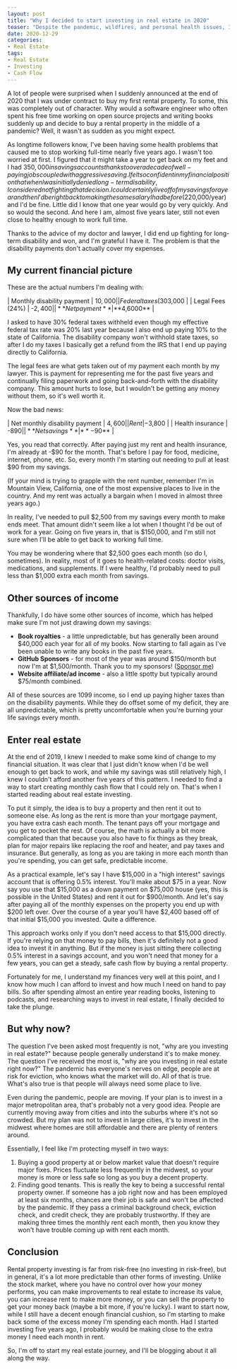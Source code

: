 ```yaml
---
layout: post
title: "Why I decided to start investing in real estate in 2020"
teaser: "Despite the pandemic, wildfires, and personal health issues, I decided it was time to invest in real estate."
date: 2020-12-29
categories:
- Real Estate
tags:
- Real Estate
- Investing
- Cash Flow
---
```


A lot of people were surprised when I suddenly announced at the end of 2020 that I was under contract to buy my first rental property. To some, this was completely out of character. Why would a software engineer who often spent his free time working on open source projects and writing books suddenly up and decide to buy a rental property in the middle of a pandemic? Well, it wasn't as sudden as you might expect.

As longtime followers know, I've been having some health problems that caused me to stop working full-time nearly five years ago. I wasn't too worried at first. I figured that it might take a year to get back on my feet and I had $350,000 in savings accounts thanks to over a decade of well-paying jobs coupled with aggressive saving. I felt so confident in my financial position that when I was initially denied long-term disability, I considered not fighting that decision. I could certainly live off of my savings for a year and then I'd be right back to making the same salary I had before ($220,000/year) and I'd be fine. Little did I know that one year would go by very quickly. And so would the second. And here I am, almost five years later, still not even close to healthy enough to work full time.

Thanks to the advice of my doctor and lawyer, I did end up fighting for long-term disability and won, and I'm grateful I have it. The problem is that the disability payments don't actually cover my expenses.

## My current financial picture

These are the actual numbers I'm dealing with:

| Monthly disability payment | $10,000 |
| Federal taxes (30%)        | -$3,000 |
| Legal Fees (24%)           | -$2,400 |
| **Net payment**            | **$4,6000** |

I asked to have 30% federal taxes withheld even though my effective federal tax rate was 20% last year because I also end up paying 10% to the state of California. The disability company won't withhold state taxes, so after I do my taxes I basically get a refund from the IRS that I end up paying directly to California.

The legal fees are what gets taken out of my payment each month by my lawyer. This is payment for representing me for the past five years and continually filing paperwork and going back-and-forth with the disability company. This amount hurts to lose, but I wouldn't be getting any money without them, so it's well worth it.

Now the bad news:

| Net monthly disability payment | $4,600 |
| Rent        | -$3,800 |
| Health insurance           | -$890 |
| **Net savings**            | **-$90** |

Yes, you read that correctly. After paying just my rent and health insurance, I'm already at -$90 for the month. That's before I pay for food, medicine, internet, phone, etc. So, every month I'm starting out needing to pull at least $90 from my savings.

(If your mind is trying to grapple with the rent number, remember I'm in Mountain View, California, one of the most expensive places to live in the country. And my rent was actually a bargain when I moved in almost three years ago.)

In reality, I've needed to pull $2,500 from my savings every month to make ends meet. That amount didn't seem like a lot when I thought I'd be out of work for a year. Going on five years in, that is $150,000, and I'm still not sure when I'll be able to get back to working full time.

You may be wondering where that $2,500 goes each month (so do I, sometimes). In reality, most of it goes to health-related costs: doctor visits, medications, and supplements. If I were healthy, I'd probably need to pull less than $1,000 extra each month from savings.

## Other sources of income

Thankfully, I do have some other sources of income, which has helped make sure I'm not just drawing down my savings:

* **Book royalties** - a little unpredictable, but has generally been around $40,000 each year for all of my books. Now starting to fall again as I've been unable to write any books in the past five years.
* **GitHub Sponsors** - for most of the year was around $150/month but now I'm at $1,500/month. Thank you to my sponsors! ([Sponsor me](https://github.com/sponsors/nzakas))
* **Website affiliate/ad income** - also a little spotty but typically around $75/month combined.

All of these sources are 1099 income, so I end up paying higher taxes than on the disability payments. While they do offset some of my deficit, they are all unpredictable, which is pretty uncomfortable when you're burning your life savings every month.

## Enter real estate

At the end of 2019, I knew I needed to make some kind of change to my financial situation. It was clear that I just didn't know when I'd be well enough to get back to work, and while my savings was still relatively high, I knew I couldn't afford another five years of this pattern. I needed to find a way to start creating monthly cash flow that I could rely on. That's when I started reading about real estate investing.

To put it simply, the idea is to buy a property and then rent it out to someone else. As long as the rent is more than your mortgage payment, you have extra cash each month. The tenant pays off your mortgage and you get to pocket the rest. Of course, the math is actually a bit more complicated than that because you also have to fix things as they break, plan for major repairs like replacing the roof and heater, and pay taxes and insurance. But generally, as long as you are taking in more each month than you're spending, you can get safe, predictable income.

As a practical example, let's say I have $15,000 in a "high interest" savings account that is offering 0.5% interest. You'll make about $75 in a year. Now say you use that $15,000 as a down payment on $75,000 house (yes, this is possible in the United States) and rent it out for $900/month. And let's say after paying all of the monthly expenses on the property you end up with $200 left over. Over the course of a year you'll have $2,400 based off of that initial $15,000 you invested. Quite a difference.

This approach works only if you don't need access to that $15,000 directly. If you're relying on that money to pay bills, then it's definitely not a good idea to invest it in anything. But if the money is just sitting there collecting 0.5% interest in a savings account, and you won't need that money for a few years, you can get a steady, safe cash flow by buying a rental property.

Fortunately for me, I understand my finances very well at this point, and I know how much I can afford to invest and how much I need on hand to pay bills. So after spending almost an entire year reading books, listening to podcasts, and researching ways to invest in real estate, I finally decided to take the plunge.

## But why now?

The question I've been asked most frequently is not, "why are you investing in real estate?" because people generally understand it's to make money. The question I've received the most is, "why are you investing in real estate right now?" The pandemic has everyone's nerves on edge, people are at risk for eviction, who knows what the market will do. All of that is true. What's also true is that people will always need some place to live.

Even during the pandemic, people are moving. If your plan is to invest in a major metropolitan area, that's probably not a very good idea. People are currently moving away from cities and into the suburbs where it's not so crowded. But my plan was not to invest in large cities, it's to invest in the midwest where homes are still affordable and there are plenty of renters around.

Essentially, I feel like I'm protecting myself in two ways:

1. Buying a good property at or below market value that doesn't require major fixes. Prices fluctuate less frequently in the midwest, so your money is more or less safe so long as you buy a decent property.
1. Finding good tenants. This is really the key to being a successful rental property owner. If someone has a job right now and has been employed at least six months, chances are their job is safe and won't be affected by the pandemic. If they pass a criminal background check, eviction check, and credit check, they are probably trustworthy. If they are making three times the monthly rent each month, then you know they won't have trouble coming up with rent each month.

## Conclusion

Rental property investing is far from risk-free (no investing in risk-free), but in general, it's a lot more predictable than other forms of investing. Unlike the stock market, where you have no control over how your money performs, you can make improvements to real estate to increase its value, you can increase rent to make more money, or you can sell the property to get your money back (maybe a bit more, if you're lucky). I want to start now, while I still have a decent enough financial cushion, so I'm starting to make back some of the excess money I'm spending each month. Had I started investing five years ago, I probably would be making close to the extra money I need each month in rent.

So, I'm off to start my real estate journey, and I'll be blogging about it all along the way.
